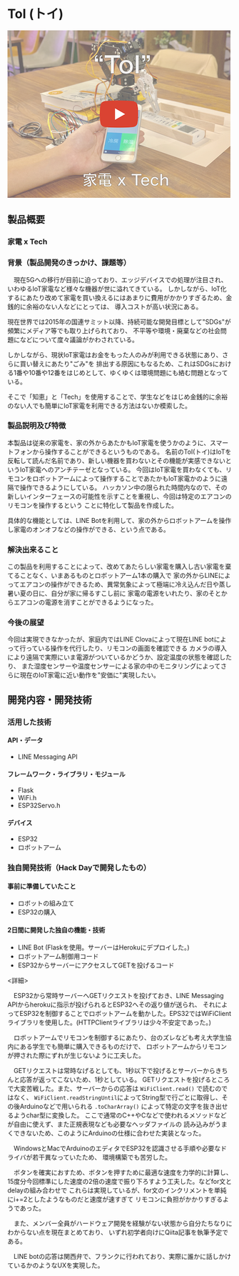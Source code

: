 # ToI (トイ)

[![Product Name](image.png)](https://youtu.be/UlQ4Vr6_iWs)

## 製品概要
### 家電 x Tech

### 背景（製品開発のきっかけ、課題等）
　現在5Gへの移行が目前に迫っており、エッジデバイスでの処理が注目され、いわゆるIoT家電など様々な機器が世に溢れてきている。
しかしながら、IoT化するにあたり改めて家電を買い換えるにはあまりに費用がかかりすぎるため、金銭的に余裕のない人などにとっては、
導入コストが高い状況にある。

現在世界では2015年の国連サミット以降、持続可能な開発目標として"SDGs"が頻繁にメディア等でも取り上げられており、
不平等や環境・廃棄などの社会問題になどについて度々議論がかわされている。

しかしながら、現状IoT家電はお金をもった人のみが利用できる状態にあり、さらに買い替えにあたり"ごみ"を
排出する原因にもなるため、これはSDGsにおける1番や10番や12番をはじめとして、ゆくゆくは環境問題にも絡む問題となっている。

そこで「知恵」と「Tech」を使用することで、学生などをはじめ金銭的に余裕のない人でも簡単にIoT家電を利用できる方法はないか模索した。

### 製品説明及び特徴
本製品は従来の家電を、家の外からあたかもIoT家電を使うかのように、スマートフォンから操作することができるというものである。
名前のToI(トイ)はIoTを反転して読んだ名前であり、新しい機器を買わないとその機能が実感できないというIoT家電へのアンチテーゼとなっている。
今回はIoT家電を買わなくても、リモコンをロボットアームによって操作することであたかもIoT家電かのように遠隔で操作できるようにしている。
ハッカソン中の限られた時間内なので、その新しいインターフェースの可能性を示すことを重視し、今回は特定のエアコンのリモコンを操作するという
ことに特化して製品を作成した。

具体的な機能としては、LINE Botを利用して、家の外からロボットアームを操作し家電のオンオフなどの操作ができる、という点である。

### 解決出来ること
この製品を利用することによって、改めてあたらしい家電を購入し古い家電を棄てることなく、いまあるものとロボットアーム1本の購入で
家の外からLINEによってエアコンの操作ができるため、異常気象によって極端に冷え込んだ日や蒸し暑い夏の日に、自分が家に帰るすこし前に
家電の電源をいれたり、家のそとからエアコンの電源を消すことができるようになった。

### 今後の展望
今回は実現できなかったが、家庭内ではLINE Clovaによって現在LINE botによって行っている操作を代行したり、リモコンの画面を確認できる
カメラの導入により遠隔で実際にいま電源がついているかどうか、設定温度の状態を確認したり、
また湿度センサーや温度センサーによる家の中のモニタリングによってさらに現在のIoT家電に近い動作を"安価に"実現したい。


## 開発内容・開発技術
### 活用した技術
#### API・データ
* LINE Messaging API

#### フレームワーク・ライブラリ・モジュール
* Flask
* WiFi.h
* ESP32Servo.h

#### デバイス
* ESP32
* ロボットアーム

### 独自開発技術（Hack Dayで開発したもの）
#### 事前に準備していたこと
* ロボットの組み立て
* ESP32の購入

#### 2日間に開発した独自の機能・技術
* LINE Bot (Flaskを使用。サーバーはHerokuにデプロイした。)
* ロボットアーム制御用コード
* ESP32からサーバーにアクセスしてGETを投げるコード


<詳細>

　ESP32から常時サーバーへGETリクエストを投げておき、LINE Messaging APIからherokuに指示が投げられるとESP32へその返り値が送られ、
それによってESP32を制御することでロボットアームを動かした。EPS32ではWiFiClientライブラリを使用した。(HTTPClientライブラリは少々不安定であった。)

　ロボットアームでリモコンを制御するにあたり、台のズレなども考え大学生協内にある学生でも簡単に購入できるものだけで、
ロボットアームからリモコンが押された際にずれが生じないように工夫した。

　GETリクエストは常時なげるとしても、1秒以下で投げるとサーバーからきちんと応答が返ってこないため、1秒としている。
GETリクエストを投げるところで大変苦戦した。また、サーバーからの応答は `WiFiClient.read()` で読むのではなく、
`WiFiClient.readStringUntil`によってString型で行ごとに取得し、その後Arduinoなどで用いられる
`.toCharArray()` によって特定の文字を抜き出せるようchar型に変換した。
ここで通常のC++やCなどで使われるメソッドなどが自由に使えず、また正規表現なども必要なヘッダファイルの
読み込みがうまくできないため、このようにArduinoの仕様に合わせた実装となった。

　WindowsとMacでArduinoのエディタでESP32を認識させる手順や必要なドライバが若干異なっていたため、
環境構築でも苦労した。

　ボタンを確実におすため、ボタンを押すために最適な速度を力学的に計算し、
15度分今回標準にした速度の2倍の速度で振り下ろすよう工夫した。などfor文とdelayの組み合わせで
これらは実現しているが、for文のインクリメントを単純にi+=2としたようなものだと速度が速すぎて
リモコンに負担がかかりすぎるようであった。


　また、メンバー全員がハードウェア開発を経験がない状態から自分たちなりにわからない点を現在まとめており、
いずれ初学者向けにQiita記事を執筆予定である。

　LINE botの応答は関西弁で、フランクに行われており、実際に誰かに話しかけているかのようなUXを実現した。


